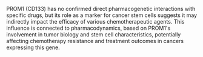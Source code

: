 PROM1 (CD133) has no confirmed direct pharmacogenetic interactions with specific drugs, but its role as a marker for cancer stem cells suggests it may indirectly impact the efficacy of various chemotherapeutic agents. This influence is connected to pharmacodynamics, based on PROM1's involvement in tumor biology and stem cell characteristics, potentially affecting chemotherapy resistance and treatment outcomes in cancers expressing this gene.